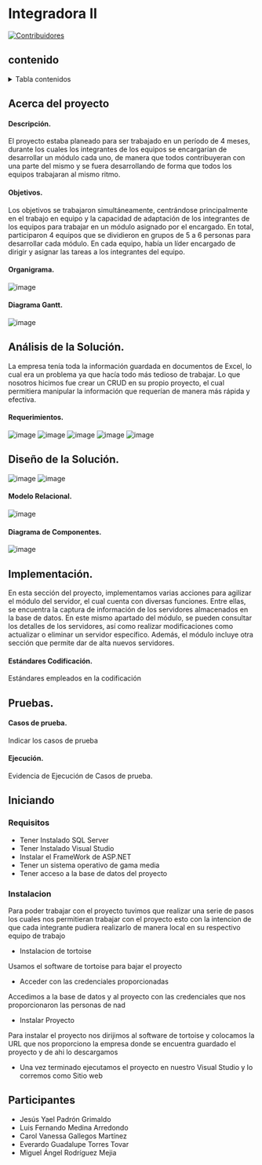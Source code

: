 # Integradora II
[![Contribuidores][contribuidores-shield]][contributors-url]

## contenido
<details>
  <summary>Tabla contenidos</summary>
  <ol>
    <li>
      <a href="#acerca-del-proyecto">Acerca del Proyecto</a>
      <ul>
        <li><a href="#descripción">Descripción</a></li>
        <li><a href="#objetivos">Objetivos</a></li>
        <li><a href="#organigrama">Organigrama</a></li>
        <li><a href="#diagrama-gantt">Diagrama Gantt</a></li>
      </ul>
    </li>
    <li>
      <a href="#análisis-de-la-solución">Análisis de la Solución</a>
      <ul>
        <li><a href="#requerimientos">Requerimientos</a></li>
        <li><a href="#diagrama-casos-de-uso">Diagrama de Casos de Uso</a></li>
      </ul>
    </li>
    <li>
      <a href="#diseño-de-la-solución">Diseño de la Solución</a>
      <ul>
        <li><a href="#modelo-relacional">Modelo Relacional</a></li>
        <li><a href="#diagrama-de-clases">Diagrama de Clases</a></li>
        <li><a href="#diagrama-de-componentes">Diagrama de Componentes</a></li>
      </ul>
    </li>    
    <li>
      <a href="#implementación">Implementación</a>
      <ul>
        <li><a href="#estándares-codificación">Estándares Codificación</a></li>
        <li><a href="#arquitectura">Arquitectura</a></li>
      </ul>
    </li>      
    <li>
      <a href="#pruebas">Pruebas</a>
      <ul>
        <li><a href="#casos-de-prueba">Casos de prueba</a></li>
        <li><a href="#ejecución">Ejecución</a></li>
      </ul>
    </li>       
    <li><a href="#guias">Guias</a></li>
    <li><a href="#contribucion">Contribución</a></li>
    <li><a href="#licencia">licencia</a></li>
    <li><a href="#contacto">Contacto</a></li>
    <li><a href="#participantes">Participantes</a></li>
  </ol>
</details>

<!-- Acerca del proyecto -->
## Acerca del proyecto

<!-- Descripción -->
#### Descripción.
El proyecto estaba planeado para ser trabajado en un período de 4 meses, durante los cuales los integrantes de los equipos se encargarían de desarrollar un módulo cada uno, de manera que todos contribuyeran con una parte del mismo y se fuera desarrollando de forma que todos los equipos trabajaran al mismo ritmo.

<!-- Objetivos -->
#### Objetivos.
Los objetivos se trabajaron simultáneamente, centrándose principalmente en el trabajo en equipo y la capacidad de adaptación de los integrantes de los equipos para trabajar en un módulo asignado por el encargado. En total, participaron 4 equipos que se dividieron en grupos de 5 a 6 personas para desarrollar cada módulo. En cada equipo, había un líder encargado de dirigir y asignar las tareas a los integrantes del equipo.

<!-- Organigrama -->
#### Organigrama.
![image](https://github.com/zFerchou/Modulo-Servidor/assets/148410334/214afdab-d06b-4a41-b59b-50f9597e8a3b)

<!-- Diagrama Gantt -->
#### Diagrama Gantt.
![image](https://github.com/zFerchou/Modulo-Servidor/assets/148410334/93a86ece-de51-45e4-88d7-815253161709)


<!-- Análisis del proyecto -->
## Análisis de la Solución.
La empresa tenía toda la información guardada en documentos de Excel, lo cual era un problema ya que hacía todo más tedioso de trabajar. Lo que nosotros hicimos fue crear un CRUD en su propio proyecto, el cual permitiera manipular la información que requerían de manera más rápida y efectiva.
<!-- Requerimientos -->
#### Requerimientos.
![image](https://github.com/zFerchou/Modulo-Servidor/assets/148410334/6c4c8af0-2cd5-45a3-8a47-a213b7d6b417)
![image](https://github.com/zFerchou/Modulo-Servidor/assets/148410334/5837e2a7-61c2-48b7-b89d-5fbf216a7ccb)
![image](https://github.com/zFerchou/Modulo-Servidor/assets/148410334/8e8fcf10-9b3c-4903-82df-cab263be34dc)
![image](https://github.com/zFerchou/Modulo-Servidor/assets/148410334/6b8d5357-503f-42a5-92be-6e53de147947)
![image](https://github.com/zFerchou/Modulo-Servidor/assets/148410334/3e1b48e7-191d-4138-a97e-2b71965ac376)







<!-- Diseño del proyecto -->
## Diseño de la Solución.
![image](https://github.com/zFerchou/Modulo-Servidor/assets/148410334/4d242744-c4cd-4ddd-b250-8e8aee1bce4b)
![image](https://github.com/zFerchou/Modulo-Servidor/assets/148410334/567c9f4d-8ef0-4ac7-93e3-5f733241d812)



<!-- Modelo Relacional -->
#### Modelo Relacional.
![image](https://github.com/zFerchou/Modulo-Servidor/assets/148410334/96c6dd13-0844-4fd2-81b6-6ad89330e3e5)
<!-- Diagrama de Clases -->





<!-- Diagrama de Componentes -->
#### Diagrama de Componentes.
![image](https://github.com/zFerchou/Modulo-Servidor/assets/148410334/d4cb2893-116b-4441-ace5-41ddd25763ed)


<!-- Implementación del proyecto -->
## Implementación.
En esta sección del proyecto, implementamos varias acciones para agilizar el módulo del servidor, el cual cuenta con diversas funciones. Entre ellas, se encuentra la captura de información de los servidores almacenados en la base de datos. En este mismo apartado del módulo, se pueden consultar los detalles de los servidores, así como realizar modificaciones como actualizar o eliminar un servidor específico. Además, el módulo incluye otra sección que permite dar de alta nuevos servidores.

<!-- Estándares de Codificación -->
#### Estándares Codificación.
Estándares empleados en la codificación



<!-- Pruebas proyecto -->
## Pruebas.

<!-- Casos de prueba -->
#### Casos de prueba.
Indicar los casos de prueba

<!-- Ejecución Casos de prueba -->
#### Ejecución.
Evidencia de Ejecución de Casos de prueba.


<!-- Iniciando -->
## Iniciando

<!-- Requisitos -->
### Requisitos
* Tener Instalado SQL Server
* Tener Instalado Visual Studio
* Instalar el FrameWork de ASP.NET
* Tener un sistema operativo de gama media
* Tener acceso a la base de datos del proyecto
  

<!-- Instalación -->
### Instalacion
Para poder trabajar con el proyecto tuvimos que realizar una serie de pasos los cuales nos permitieran trabajar con el proyecto
esto con la intencion de que cada integrante pudiera realizarlo de manera local en su respectivo equipo de trabajo

* Instalacion de tortoise

Usamos el software de tortoise para bajar el proyecto

* Acceder con las credenciales proporcionadas

Accedimos a la base de datos y al proyecto con las credenciales que nos proporcionaron las personas de nad


* Instalar Proyecto

Para instalar el proyecto nos dirijimos al software de tortoise y colocamos la URL que nos proporciono la 
empresa donde se encuentra guardado el proyecto y de ahi lo descargamos

* Una vez terminado ejecutamos el proyecto en nuestro Visual Studio y lo corremos como Sitio web
  



## Participantes
* Jesús Yael Padrón Grimaldo
* Luis Fernando Medina Arredondo
* Carol Vanessa Gallegos Martínez
* Everardo Guadalupe Torres Tovar
* Miguel Ángel Rodríguez Mejia


[contribuidores-shield]: https://img.shields.io/github/contributors/github_username/repo_name.svg?style=for-the-badge
[contributors-url]: https://github.com/github_username/repo_name/graphs/contributors
